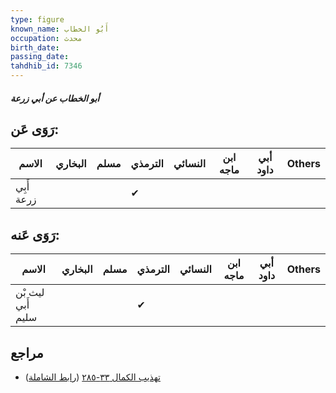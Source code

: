 ```yaml
---
type: figure
known_name: أَبُو الخطاب
occupation: محدث
birth_date:
passing_date:
tahdhib_id: 7346
---
```

##### أبو الخطاب عن أبي زرعة

## رَوَى عَن:
| الاسم      | البخاري | مسلم | الترمذي | النسائي | ابن ماجه | أبي داود | Others |
| ---------- | ------- | ---- | ------- | ------- | -------- | -------- | ------ |
| أَبِي زرعة |         |      | ✔       |         |          |          |        |
## رَوَى عَنه:
| الاسم             | البخاري | مسلم | الترمذي | النسائي | ابن ماجه | أبي داود | Others |
| ----------------- | ------- | ---- | ------- | ------- | -------- | -------- | ------ |
| ليث بْن أَبي سليم |         |      | ✔       |         |          |          |        |
## مراجع
- [تهذيب الكمال ٣٣-٢٨٥](obsidian://open?vault=Tahdhib-al-Kamal&file=Figures/٧٣٤٦-أبو%20الخطاب%20عن%20أبي%20زرعة) ([رابط الشاملة](https://shamela.ws/book/3722/17956))